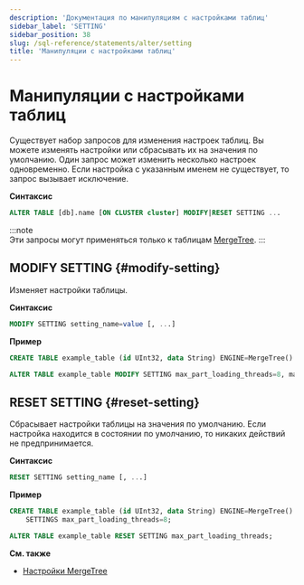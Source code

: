```yaml
---
description: 'Документация по манипуляциям с настройками таблиц'
sidebar_label: 'SETTING'
sidebar_position: 38
slug: /sql-reference/statements/alter/setting
title: 'Манипуляции с настройками таблиц'
---
```


# Манипуляции с настройками таблиц

Существует набор запросов для изменения настроек таблиц. Вы можете изменять настройки или сбрасывать их на значения по умолчанию. Один запрос может изменить несколько настроек одновременно. Если настройка с указанным именем не существует, то запрос вызывает исключение.

**Синтаксис**

```sql
ALTER TABLE [db].name [ON CLUSTER cluster] MODIFY|RESET SETTING ...
```

:::note    
Эти запросы могут применяться только к таблицам [MergeTree](../../../engines/table-engines/mergetree-family/mergetree.md).
:::

## MODIFY SETTING {#modify-setting}

Изменяет настройки таблицы.

**Синтаксис**

```sql
MODIFY SETTING setting_name=value [, ...]
```

**Пример**

```sql
CREATE TABLE example_table (id UInt32, data String) ENGINE=MergeTree() ORDER BY id;

ALTER TABLE example_table MODIFY SETTING max_part_loading_threads=8, max_parts_in_total=50000;
```

## RESET SETTING {#reset-setting}

Сбрасывает настройки таблицы на значения по умолчанию. Если настройка находится в состоянии по умолчанию, то никаких действий не предпринимается.

**Синтаксис**

```sql
RESET SETTING setting_name [, ...]
```

**Пример**

```sql
CREATE TABLE example_table (id UInt32, data String) ENGINE=MergeTree() ORDER BY id
    SETTINGS max_part_loading_threads=8;

ALTER TABLE example_table RESET SETTING max_part_loading_threads;
```

**См. также**

- [Настройки MergeTree](../../../operations/settings/merge-tree-settings.md)
